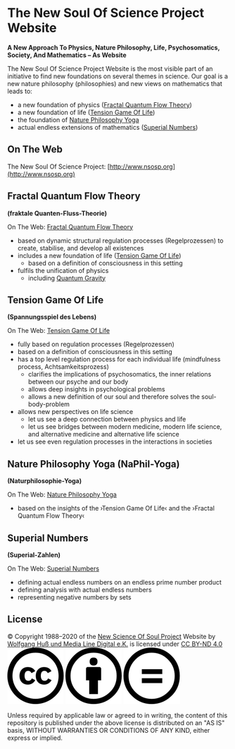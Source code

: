 # The New Soul Of Science Project Website
**A New Approach To Physics, Nature Philosophy, Life, Psychosomatics, Society, And Mathematics – As Website**

The New Soul Of Science Project Website is the most visible part of an initiative to find new foundations on several themes in science. Our goal is a new nature philosophy (philosophies) and new views on mathematics that leads to:

- a new foundation of physics ([Fractal Quantum Flow Theory](#fractal-quantum-flow-theory))
- a new foundation of life ([Tension Game Of Life](#tension-game-of-life))
- the foundation of [Nature Philosophy Yoga](#nature-philosophy-yoga-naphil-yoga)
- actual endless extensions of mathematics ([Superial Numbers](#superial-numbers))
  

## On The Web

The New Soul Of Science Project: [http://www.nsosp.org](http://www.nsosp.org)


## Fractal Quantum Flow Theory

**(fraktale Quanten-Fluss-Theorie)**

On The Web: [Fractal Quantum Flow Theory](http://www.nsosp.org/FrQFT)

- based on dynamic structural regulation processes (Regelprozessen) to create, stabilise, and develop all existences
- includes a new foundation of life ([Tension Game Of Life](#tension-game-of-life))
  - based on a definition of consciousness in this setting
- fulfils the unification of physics
  - including [Quantum Gravity](http://www.nsosp.org/de/Quanten-Fluss-Theorie/Quantengravitation-der-Elementarteilchen_de.php)


## Tension Game Of Life

**(Spannungsspiel des Lebens)**

On The Web: [Tension Game Of Life](http://www.nsosp.org/spannung)

- fully based on regulation processes (Regelprozessen)
- based on a definition of consciousness in this setting
- has a top level regulation process for each individual life (mindfulness process, Achtsamkeitsprozess)
  - clarifies the implications of psychosomatics, the inner relations between our psyche and our body
  - allows deep insights in psychological problems 
  - allows a new definition of our soul and therefore solves the soul-body-problem
- allows new perspectives on life science
  - let us see a deep connection between physics and life
  - let us see bridges between modern medicine, modern life science, and alternative medicine and alternative life science
- let us see even regulation processes in the interactions in societies


## Nature Philosophy Yoga (NaPhil-Yoga)

**(Naturphilosophie-Yoga)**

On The Web: [Nature Philosophy Yoga](http://www.NaPhil-Yoga.org)

- based on the insights of the ›Tension Game Of Life‹ and the ›Fractal Quantum Flow Theory‹


## Superial Numbers

**(Superial-Zahlen)**

On The Web: [Superial Numbers](http://www.nsosp.org/de/Superial-Zahlen)

- defining actual endless numbers on an endless prime number product 
- defining analysis with actual endless numbers 
- representing negative numbers by sets 


## License

© Copyright 1988–2020 of the [New Science Of Soul Project](http://www.nsosp.org) Website by [Wolfgang Huß und Media Line Digital e.K.](http://www.nsosp.org/de/Quanten-Fluss-Theorie/Impressum_de.php#OM:FrQFT:Impressum:Inhaberdaten) is licensed under [CC BY-ND 4.0](https://creativecommons.org/licenses/by-nd/4.0) ![CC](/share/images/Copyright/cc.7a093a7d.svg) ![iconby](/share/images/Copyright/by.f6aa22c4.svg) ![iconnd](/share/images/Copyright/nd.64831b7b.svg)

Unless required by applicable law or agreed to in writing, the content of this repository is published under the above license is distributed on an "AS IS" basis, WITHOUT WARRANTIES OR CONDITIONS OF ANY KIND, either express or implied.
